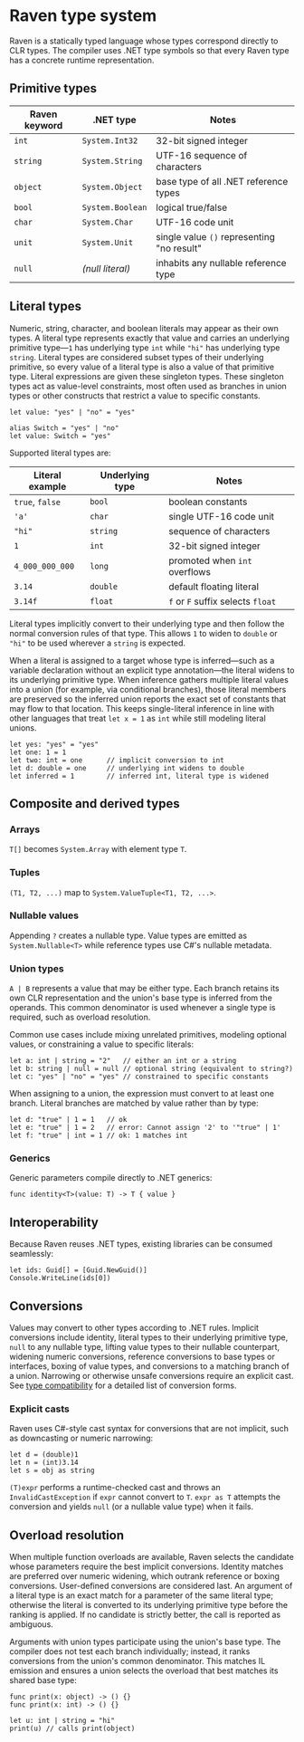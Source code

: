 # Raven type system

Raven is a statically typed language whose types correspond directly to CLR types. The compiler uses .NET type symbols so that every Raven type has a concrete runtime representation.

## Primitive types

| Raven keyword | .NET type | Notes |
| --- | --- | --- |
| `int` | `System.Int32` | 32-bit signed integer |
| `string` | `System.String` | UTF-16 sequence of characters |
| `object` | `System.Object` | base type of all .NET reference types |
| `bool` | `System.Boolean` | logical true/false |
| `char` | `System.Char` | UTF-16 code unit |
| `unit` | `System.Unit` | single value `()` representing "no result" |
| `null` | *(null literal)* | inhabits any nullable reference type |

## Literal types

Numeric, string, character, and boolean literals may appear as their own types.
A literal type represents exactly that value and carries an underlying
primitive type—`1` has underlying type `int` while `"hi"` has underlying type
`string`. Literal types are considered subset types of their underlying primitive,
so every value of a literal type is also a value of that primitive type. Literal
expressions are given these singleton types. These singleton types act as
value-level constraints, most often used as branches in union
types or other constructs that restrict a value to specific constants.

```raven
let value: "yes" | "no" = "yes"

alias Switch = "yes" | "no"
let value: Switch = "yes"
```

Supported literal types are:

| Literal example        | Underlying type | Notes                     |
|------------------------|-----------------|---------------------------|
| `true`, `false`        | `bool`          | boolean constants         |
| `'a'`                  | `char`          | single UTF-16 code unit   |
| `"hi"`                | `string`        | sequence of characters    |
| `1`                    | `int`           | 32-bit signed integer     |
| `4_000_000_000`        | `long`          | promoted when `int` overflows |
| `3.14`                 | `double`        | default floating literal  |
| `3.14f`                | `float`         | `f` or `F` suffix selects `float` |

Literal types implicitly convert to their underlying type and then follow the
normal conversion rules of that type. This allows `1` to widen to `double` or
`"hi"` to be used wherever a `string` is expected.

When a literal is assigned to a target whose type is inferred—such as a
variable declaration without an explicit type annotation—the literal widens to
its underlying primitive type. When inference gathers multiple literal values
into a union (for example, via conditional branches), those literal members are
preserved so the inferred union reports the exact set of constants that may
flow to that location. This keeps single-literal inference in line with other
languages that treat `let x = 1` as `int` while still modeling literal unions.

```raven
let yes: "yes" = "yes"
let one: 1 = 1
let two: int = one      // implicit conversion to int
let d: double = one     // underlying int widens to double
let inferred = 1        // inferred int, literal type is widened
```

## Composite and derived types

### Arrays

`T[]` becomes `System.Array` with element type `T`.

### Tuples

`(T1, T2, ...)` map to `System.ValueTuple<T1, T2, ...>`.

### Nullable values

Appending `?` creates a nullable type. Value types are emitted as `System.Nullable<T>` while reference types use C#'s nullable metadata.

### Union types

`A | B` represents a value that may be either type. Each branch retains its own CLR representation and the union's base type is inferred from the operands. This common denominator is used whenever a single type is required, such as overload resolution.

Common use cases include mixing unrelated primitives, modeling optional values, or constraining a value to specific literals:

```raven
let a: int | string = "2"   // either an int or a string
let b: string | null = null // optional string (equivalent to string?)
let c: "yes" | "no" = "yes" // constrained to specific constants
```

When assigning to a union, the expression must convert to at least one branch. Literal branches are matched by value rather than by type:

```raven
let d: "true" | 1 = 1   // ok
let e: "true" | 1 = 2   // error: Cannot assign '2' to '"true" | 1'
let f: "true" | int = 1 // ok: 1 matches int
```

### Generics

Generic parameters compile directly to .NET generics:

```raven
func identity<T>(value: T) -> T { value }
```

## Interoperability

Because Raven reuses .NET types, existing libraries can be consumed seamlessly:

```raven
let ids: Guid[] = [Guid.NewGuid()]
Console.WriteLine(ids[0])
```

## Conversions

Values may convert to other types according to .NET rules. Implicit conversions
include identity, literal types to their underlying primitive type, `null` to any
nullable type, lifting value types to their nullable counterpart, widening numeric
conversions, reference conversions to base types or interfaces, boxing of value
types, and conversions to a matching branch of a union. Narrowing or otherwise
unsafe conversions require an explicit cast. See
[type compatibility](../proposals/type-compatibility.md) for a detailed list of
conversion forms.

### Explicit casts

Raven uses C#-style cast syntax for conversions that are not implicit, such as downcasting or numeric narrowing:

```raven
let d = (double)1
let n = (int)3.14
let s = obj as string
```

`(T)expr` performs a runtime-checked cast and throws an `InvalidCastException` if `expr` cannot convert to `T`.
`expr as T` attempts the conversion and yields `null` (or a nullable value type) when it fails.

## Overload resolution

When multiple function overloads are available, Raven selects the candidate whose
parameters require the best implicit conversions. Identity matches are preferred
over numeric widening, which outrank reference or boxing conversions.
User-defined conversions are considered last. An argument of a literal type is an
exact match for a parameter of the same literal type; otherwise the literal is
converted to its underlying primitive type before the ranking is applied. If no
candidate is strictly better, the call is reported as ambiguous.

Arguments with union types participate using the union's base type. The compiler
does not test each branch individually; instead, it ranks conversions from the
union's common denominator. This matches IL emission and ensures a union selects
the overload that best matches its shared base type:

```raven
func print(x: object) -> () {}
func print(x: int) -> () {}

let u: int | string = "hi"
print(u) // calls print(object)
```

